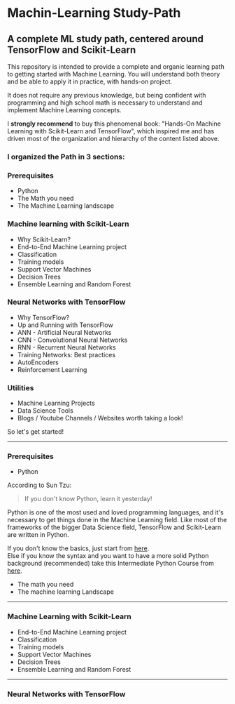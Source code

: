 # Machin-Learning Study-Path
## A complete ML study path, centered around TensorFlow and Scikit-Learn

This repository is intended to provide a complete and organic learning path to getting started with Machine Learning.
You will understand both theory and be able to apply it in practice, with hands-on project.

It does not require any previous knowledge, but being confident with programming and high school math is necessary to understand and implement Machine Learning concepts.

I **strongly recommend** to buy this phenomenal book: "Hands-On Machine Learning with Scikit-Learn and TensorFlow", which inspired me and has driven most of the organization and hierarchy of the content listed above.


### I organized the Path in 3 sections:

### Prerequisites
- Python
- The Math you need
- The Machine Learning landscape

### Machine learning with Scikit-Learn
- Why Scikit-Learn?
- End-to-End Machine Learning project  
- Classification
- Training models
- Support Vector Machines
- Decision Trees
- Ensemble Learning and Random Forest 

### Neural Networks with TensorFlow
- Why TensorFlow?
- Up and Running with TensorFlow
- ANN - Artificial Neural Networks 
- CNN - Convolutional Neural Networks
- RNN - Recurrent Neural Networks
- Training Networks: Best practices 
- AutoEncoders
- Reinforcement Learning

### Utilities
- Machine Learning Projects 
- Data Science Tools
- Blogs / Youtube Channels / Websites worth taking a look!


So let's get started!

---------------------------------------------------------------

### Prerequisites

- Python

According to Sun Tzu:
> If you don't know Python, learn it yesterday!

Python is one of the most used and loved programming languages, and it's necessary to get things done in the Machine Learning field. Like most of the frameworks of the bigger Data Science field, TensorFlow and Scikit-Learn are written in Python.  

If you don't know the basics, just start from [here](https://pythonprogramming.net/introduction-learn-python-3-tutorials/).\
Else if you know the syntax and you want to have a more solid Python background (recommended) take this Intermediate Python Course from [here](https://pythonprogramming.net/introduction-intermediate-python-tutorial/).


- The math you need
- The machine learning Landscape

----------------------------------------------------------------

### Machine Learning with Scikit-Learn

- End-to-End Machine Learning project  
- Classification
- Training models
- Support Vector Machines
- Decision Trees
- Ensemble Learning and Random Forest 

-----------------------------------------------------------------

### Neural Networks with TensorFlow
